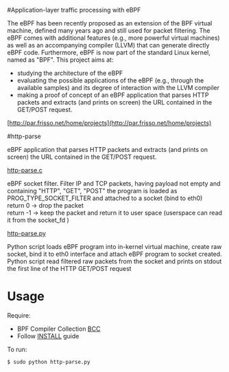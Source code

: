 #Application-layer traffic processing with eBPF

The eBPF has been recently proposed as an extension of the BPF virtual machine, defined many years ago and still used for packet filtering. The eBPF comes with additional features (e.g., more powerful virtual machines) as well as an accompanying compiler (LLVM) that can generate directly eBPF code. Furthermore, eBPF is now part of the standard Linux kernel, named as "BPF".
This project aims at:
- studying the architecture of the eBPF
- evaluating the possible applications of the eBPF (e.g., through the available samples) and its degree of interaction with the LLVM compiler
- making a proof of concept of an eBPF application that parses HTTP packets and extracts (and prints on screen) the URL contained in the GET/POST request.

[http://par.frisso.net/home/projects](http://par.frisso.net/home/projects)

#http-parse

eBPF application that parses HTTP packets and extracts (and prints on screen) the URL contained in the GET/POST request.

[http-parse.c](http-parse.c)

eBPF socket filter.
Filter IP and TCP packets, having payload not empty and containing "HTTP", "GET", "POST"
the program is loaded as PROG_TYPE_SOCKET_FILTER and attached to a socket (bind to eth0) <br />
return  0 -> drop the packet <br />
return -1 -> keep the packet and return it to user space (userspace can read it from the socket_fd )

[http-parse.py](http-parse.py)

Python script loads eBPF program into in-kernel virtual machine, create raw socket, bind it to eth0 interface and attach eBPF program to socket created. <br />
Python script read filtered raw packets from the socket and prints on stdout the first line of the HTTP GET/POST request

# Usage

Require:
- BPF Compiler Collection [BCC](https://github.com/iovisor/bcc)
- Follow [INSTALL](https://github.com/iovisor/bcc/blob/master/INSTALL.md) guide

To run:

```Shell
$ sudo python http-parse.py
```
